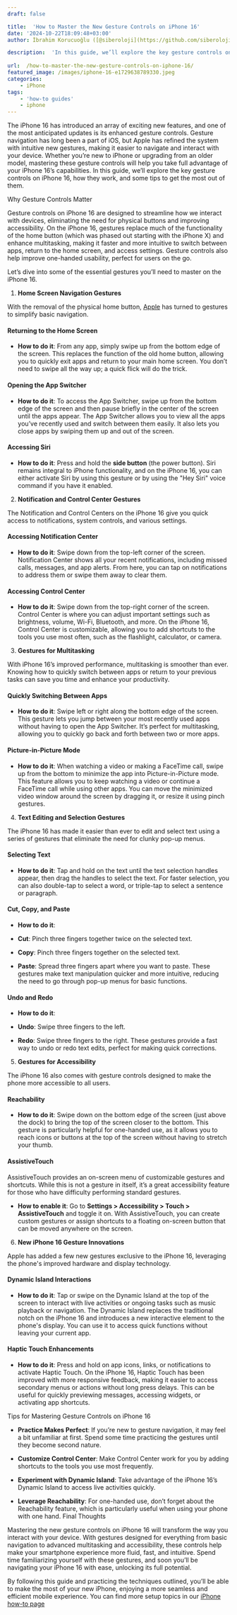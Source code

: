 ```yaml
---
draft: false

title:  'How to Master the New Gesture Controls on iPhone 16'
date: '2024-10-22T18:09:48+03:00'
author: İbrahim Korucuoğlu ([@siberoloji](https://github.com/siberoloji))

description:  'In this guide, we’ll explore the key gesture controls on iPhone 16, how they work, and some tips to get the most out of them.' 
 
url:  /how-to-master-the-new-gesture-controls-on-iphone-16/
featured_image: /images/iphone-16-e1729638789330.jpeg
categories:
    - iPhone
tags:
    - 'how-to guides'
    - iphone
---
```

The iPhone 16 has introduced an array of exciting new features, and one of the most anticipated updates is its enhanced gesture controls. Gesture navigation has long been a part of iOS, but Apple has refined the system with intuitive new gestures, making it easier to navigate and interact with your device. Whether you’re new to iPhone or upgrading from an older model, mastering these gesture controls will help you take full advantage of your iPhone 16’s capabilities. In this guide, we’ll explore the key gesture controls on iPhone 16, how they work, and some tips to get the most out of them.

Why Gesture Controls Matter

Gesture controls on iPhone 16 are designed to streamline how we interact with devices, eliminating the need for physical buttons and improving accessibility. On the iPhone 16, gestures replace much of the functionality of the home button (which was phased out starting with the iPhone X) and enhance multitasking, making it faster and more intuitive to switch between apps, return to the home screen, and access settings. Gesture controls also help improve one-handed usability, perfect for users on the go.

Let’s dive into some of the essential gestures you’ll need to master on the iPhone 16.

1. **Home Screen Navigation Gestures**

With the removal of the physical home button, <a href="https://www.apple.com" target="_blank" rel="noopener" title="">Apple</a> has turned to gestures to simplify basic navigation.
#### **Returning to the Home Screen**
* **How to do it**: From any app, simply swipe up from the bottom edge of the screen.
This replaces the function of the old home button, allowing you to quickly exit apps and return to your main home screen. You don’t need to swipe all the way up; a quick flick will do the trick.
#### **Opening the App Switcher**
* **How to do it**: To access the App Switcher, swipe up from the bottom edge of the screen and then pause briefly in the center of the screen until the apps appear.
The App Switcher allows you to view all the apps you’ve recently used and switch between them easily. It also lets you close apps by swiping them up and out of the screen.
#### **Accessing Siri**
* **How to do it**: Press and hold the **side button** (the power button).
Siri remains integral to iPhone functionality, and on the iPhone 16, you can either activate Siri by using this gesture or by using the "Hey Siri" voice command if you have it enabled.

2. **Notification and Control Center Gestures**

The Notification and Control Centers on the iPhone 16 give you quick access to notifications, system controls, and various settings.
#### **Accessing Notification Center**
* **How to do it**: Swipe down from the top-left corner of the screen.
Notification Center shows all your recent notifications, including missed calls, messages, and app alerts. From here, you can tap on notifications to address them or swipe them away to clear them.
#### **Accessing Control Center**
* **How to do it**: Swipe down from the top-right corner of the screen.
Control Center is where you can adjust important settings such as brightness, volume, Wi-Fi, Bluetooth, and more. On the iPhone 16, Control Center is customizable, allowing you to add shortcuts to the tools you use most often, such as the flashlight, calculator, or camera.

3. **Gestures for Multitasking**

With iPhone 16’s improved performance, multitasking is smoother than ever. Knowing how to quickly switch between apps or return to your previous tasks can save you time and enhance your productivity.
#### **Quickly Switching Between Apps**
* **How to do it**: Swipe left or right along the bottom edge of the screen.
This gesture lets you jump between your most recently used apps without having to open the App Switcher. It’s perfect for multitasking, allowing you to quickly go back and forth between two or more apps.
#### **Picture-in-Picture Mode**
* **How to do it**: When watching a video or making a FaceTime call, swipe up from the bottom to minimize the app into Picture-in-Picture mode.
This feature allows you to keep watching a video or continue a FaceTime call while using other apps. You can move the minimized video window around the screen by dragging it, or resize it using pinch gestures.

4. **Text Editing and Selection Gestures**

The iPhone 16 has made it easier than ever to edit and select text using a series of gestures that eliminate the need for clunky pop-up menus.
#### **Selecting Text**
* **How to do it**: Tap and hold on the text until the text selection handles appear, then drag the handles to select the text.
For faster selection, you can also double-tap to select a word, or triple-tap to select a sentence or paragraph.
#### **Cut, Copy, and Paste**
* **How to do it**:

* **Cut**: Pinch three fingers together twice on the selected text.

* **Copy**: Pinch three fingers together on the selected text.

* **Paste**: Spread three fingers apart where you want to paste.
These gestures make text manipulation quicker and more intuitive, reducing the need to go through pop-up menus for basic functions.
#### **Undo and Redo**
* **How to do it**:

* **Undo**: Swipe three fingers to the left.

* **Redo**: Swipe three fingers to the right.
These gestures provide a fast way to undo or redo text edits, perfect for making quick corrections.

5. **Gestures for Accessibility**

The iPhone 16 also comes with gesture controls designed to make the phone more accessible to all users.
#### **Reachability**
* **How to do it**: Swipe down on the bottom edge of the screen (just above the dock) to bring the top of the screen closer to the bottom.
This gesture is particularly helpful for one-handed use, as it allows you to reach icons or buttons at the top of the screen without having to stretch your thumb.
#### **AssistiveTouch**

AssistiveTouch provides an on-screen menu of customizable gestures and shortcuts. While this is not a gesture in itself, it’s a great accessibility feature for those who have difficulty performing standard gestures.
* **How to enable it**: Go to **Settings > Accessibility > Touch > AssistiveTouch** and toggle it on.
With AssistiveTouch, you can create custom gestures or assign shortcuts to a floating on-screen button that can be moved anywhere on the screen.

6. **New iPhone 16 Gesture Innovations**

Apple has added a few new gestures exclusive to the iPhone 16, leveraging the phone's improved hardware and display technology.
#### **Dynamic Island Interactions**
* **How to do it**: Tap or swipe on the Dynamic Island at the top of the screen to interact with live activities or ongoing tasks such as music playback or navigation.
The Dynamic Island replaces the traditional notch on the iPhone 16 and introduces a new interactive element to the phone's display. You can use it to access quick functions without leaving your current app.
#### **Haptic Touch Enhancements**
* **How to do it**: Press and hold on app icons, links, or notifications to activate Haptic Touch.
On the iPhone 16, Haptic Touch has been improved with more responsive feedback, making it easier to access secondary menus or actions without long press delays. This can be useful for quickly previewing messages, accessing widgets, or activating app shortcuts.

Tips for Mastering Gesture Controls on iPhone 16
* **Practice Makes Perfect**: If you’re new to gesture navigation, it may feel a bit unfamiliar at first. Spend some time practicing the gestures until they become second nature.

* **Customize Control Center**: Make Control Center work for you by adding shortcuts to the tools you use most frequently.

* **Experiment with Dynamic Island**: Take advantage of the iPhone 16’s Dynamic Island to access live activities quickly.

* **Leverage Reachability**: For one-handed use, don’t forget about the Reachability feature, which is particularly useful when using your phone with one hand.
Final Thoughts

Mastering the new gesture controls on iPhone 16 will transform the way you interact with your device. With gestures designed for everything from basic navigation to advanced multitasking and accessibility, these controls help make your smartphone experience more fluid, fast, and intuitive. Spend time familiarizing yourself with these gestures, and soon you’ll be navigating your iPhone 16 with ease, unlocking its full potential.

By following this guide and practicing the techniques outlined, you’ll be able to make the most of your new iPhone, enjoying a more seamless and efficient mobile experience. You can find more setup topics in our <a href="https://www.siberoloji.com/iphone-16-how-to-article-headlines/" target="_blank" rel="noreferrer noopener">iPhone how-to page</a>
